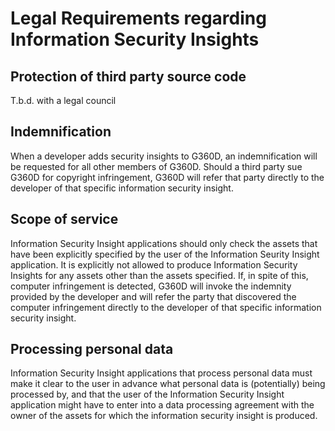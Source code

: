 # Legal Requirements regarding Information Security Insights

## Protection of third party source code

T.b.d. with a legal council

## Indemnification

When a developer adds security insights to G360D, an indemnification will be requested for all other members of G360D. Should a third party sue G360D for copyright infringement, G360D will refer that party directly to the developer of that specific information security insight.

## Scope of service

Information Security Insight applications should only check the assets that have been explicitly specified by the user of the Information Seurity Insight application. It is explicitly not allowed to produce Information Security Insights for any assets other than the assets specified. If, in spite of this, computer infringement is detected, G360D will invoke the indemnity provided by the developer and will refer the party that discovered the computer infringement directly to the developer of that specific information security insight.

## Processing personal data

Information Security Insight applications that process personal data must make it clear to the user in advance what personal data is (potentially) being processed by, and that the user of the Information Security Insight application might have to enter into a data processing agreement with the owner of the assets for which the information security insight is produced.
